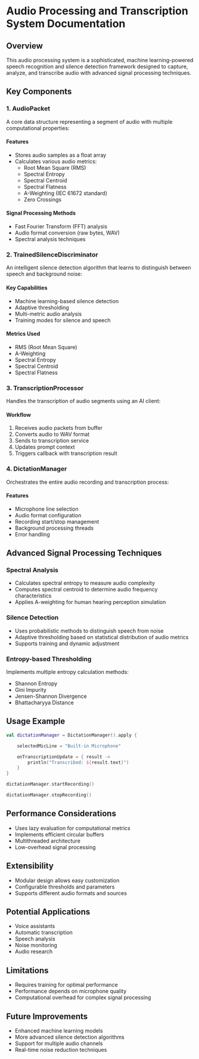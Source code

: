 # Audio Processing and Transcription System Documentation

## Overview

This audio processing system is a sophisticated, machine learning-powered speech recognition and silence detection
framework designed to capture, analyze, and transcribe audio with advanced signal processing techniques.

## Key Components

### 1. AudioPacket

A core data structure representing a segment of audio with multiple computational properties:

#### Features

- Stores audio samples as a float array
- Calculates various audio metrics:
    - Root Mean Square (RMS)
    - Spectral Entropy
    - Spectral Centroid
    - Spectral Flatness
    - A-Weighting (IEC 61672 standard)
    - Zero Crossings

#### Signal Processing Methods

- Fast Fourier Transform (FFT) analysis
- Audio format conversion (raw bytes, WAV)
- Spectral analysis techniques

### 2. TrainedSilenceDiscriminator

An intelligent silence detection algorithm that learns to distinguish between speech and background noise:

#### Key Capabilities

- Machine learning-based silence detection
- Adaptive thresholding
- Multi-metric audio analysis
- Training modes for silence and speech

#### Metrics Used

- RMS (Root Mean Square)
- A-Weighting
- Spectral Entropy
- Spectral Centroid
- Spectral Flatness

### 3. TranscriptionProcessor

Handles the transcription of audio segments using an AI client:

#### Workflow

1. Receives audio packets from buffer
2. Converts audio to WAV format
3. Sends to transcription service
4. Updates prompt context
5. Triggers callback with transcription result

### 4. DictationManager

Orchestrates the entire audio recording and transcription process:

#### Features

- Microphone line selection
- Audio format configuration
- Recording start/stop management
- Background processing threads
- Error handling

## Advanced Signal Processing Techniques

### Spectral Analysis

- Calculates spectral entropy to measure audio complexity
- Computes spectral centroid to determine audio frequency characteristics
- Applies A-weighting for human hearing perception simulation

### Silence Detection

- Uses probabilistic methods to distinguish speech from noise
- Adaptive thresholding based on statistical distribution of audio metrics
- Supports training and dynamic adjustment

### Entropy-based Thresholding

Implements multiple entropy calculation methods:

- Shannon Entropy
- Gini Impurity
- Jensen-Shannon Divergence
- Bhattacharyya Distance

## Usage Example

```kotlin
val dictationManager = DictationManager().apply {

    selectedMicLine = "Built-in Microphone"

    onTranscriptionUpdate = { result ->
        println("Transcribed: ${result.text}")
    }
}

dictationManager.startRecording()

dictationManager.stopRecording()
```

## Performance Considerations

- Uses lazy evaluation for computational metrics
- Implements efficient circular buffers
- Multithreaded architecture
- Low-overhead signal processing

## Extensibility

- Modular design allows easy customization
- Configurable thresholds and parameters
- Supports different audio formats and sources

## Potential Applications

- Voice assistants
- Automatic transcription
- Speech analysis
- Noise monitoring
- Audio research

## Limitations

- Requires training for optimal performance
- Performance depends on microphone quality
- Computational overhead for complex signal processing

## Future Improvements

- Enhanced machine learning models
- More advanced silence detection algorithms
- Support for multiple audio channels
- Real-time noise reduction techniques